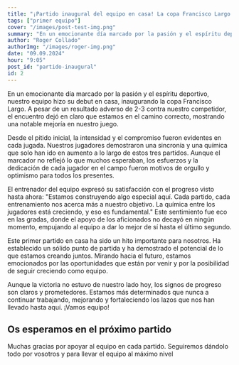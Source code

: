 ```yaml
---
title: "¡Partido inaugural del equipo en casa! La copa Francisco Largo ya es una realidad"
tags: ["primer equipo"]
cover: "/images/post-test-img.png"
summary: "En un emocionante día marcado por la pasión y el espíritu deportivo, nues.."
author: "Roger Collado"
authorImg: "/images/roger-img.png"
date: "09.09.2024"
hour: "9:05"
post_id: "partido-inaugural"
id: 2
---
```


En un emocionante día marcado por la pasión y el espíritu deportivo, nuestro equipo hizo su debut en casa, inaugurando la copa Francisco Largo. A pesar de un resultado adverso de 2-3 contra nuestro competidor, el encuentro dejó en claro que estamos en el camino correcto, mostrando una notable mejoría en nuestro juego.

Desde el pitido inicial, la intensidad y el compromiso fueron evidentes en cada jugada. Nuestros jugadores demostraron una sincronía y una química que solo han ido en aumento a lo largo de estos tres partidos. Aunque el marcador no reflejó lo que muchos esperaban, los esfuerzos y la dedicación de cada jugador en el campo fueron motivos de orgullo y optimismo para todos los presentes.

El entrenador del equipo expresó su satisfacción con el progreso visto hasta ahora: "Estamos construyendo algo especial aquí. Cada partido, cada entrenamiento nos acerca más a nuestro objetivo. La química entre los jugadores está creciendo, y eso es fundamental." Este sentimiento fue eco en las gradas, donde el apoyo de los aficionados no decayó en ningún momento, empujando al equipo a dar lo mejor de sí hasta el último segundo.

Este primer partido en casa ha sido un hito importante para nosotros. Ha establecido un sólido punto de partida y ha demostrado el potencial de lo que estamos creando juntos. Mirando hacia el futuro, estamos emocionados por las oportunidades que están por venir y por la posibilidad de seguir creciendo como equipo.

Aunque la victoria no estuvo de nuestro lado hoy, los signos de progreso son claros y prometedores. Estamos más determinados que nunca a continuar trabajando, mejorando y fortaleciendo los lazos que nos han llevado hasta aquí. ¡Vamos equipo!

## Os esperamos en el próximo partido

Muchas gracias por apoyar al equipo en cada partido. Seguiremos dándolo todo por vosotros y para llevar el equipo al máximo nivel
